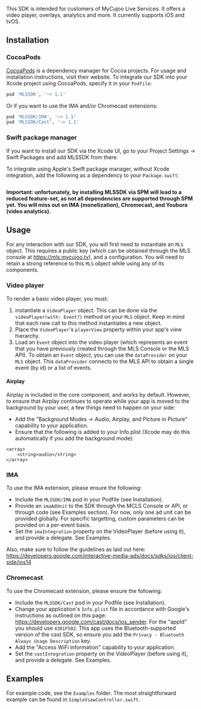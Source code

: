 This SDK is intended for customers of MyCujoo Live Services. It offers a video player, overlays, analytics and more. It currently supports iOS and tvOS.

## Installation

### CocoaPods

[CocoaPods](https://cocoapods.org) is a dependency manager for Cocoa projects. For usage and installation instructions, visit their website. To integrate our SDK into your Xcode project using CocoaPods, specify it in your `Podfile`:

```ruby
pod 'MLSSDK', '~> 1.1'
```

Or if you want to use the IMA and/or Chromecast extensions:

```ruby
pod 'MLSSDK/IMA', '~> 1.1'
pod 'MLSSDK/Cast', '~> 1.1'
```

### Swift package manager

If you want to install our SDK via the Xcode UI, go to your Project Settings -> Swift Packages and add MLSSDK from there.

To integrate using Apple's Swift package manager, without Xcode integration, add the following as a dependency to your `Package.swift`:

```.package(url: "https://github.com/MyCujoo/mls-ios.git", .upToNextMajor(from: "1.1"))
```

**Important: unfortunately, by installing MLSSDK via SPM will lead to a reduced feature-set, as not all dependencies are supported through SPM yet. You will miss out on IMA (monetization), Chromecast, and Youbora (video analytics).**

## Usage

For any interaction with our SDK, you will first need to instantiate an `MLS` object. This requires a public key (which can be obtained through the MLS console at https://mls.mycujoo.tv), and a configuration. You will need to retain a strong reference to this `MLS` object while using any of its components. 

### Video player

To render a basic video player, you must:

1. instantiate a `VideoPlayer` object. This can be done via the `videoPlayer(with: Event?)` method on your `MLS` object. Keep in mind that each new call to this method instantiates a new object.
2. Place the `VideoPlayer`'s `playerView` property within your app's view hierarchy.
3. Load an `Event` object into the video player (which represents an event that you have previously created through the MLS Console or the MLS API). To obtain an `Event` object, you can use the `dataProvider` on your `MLS` object. This `dataProvider` connects to the MLS API to obtain a single event (by id) or a list of events.

#### Airplay

Airplay is included in the core component, and works by default. However, to ensure that Airplay continues to operate while your app is moved to the background by your user, a few things need to happen on your side:

- Add the "Background Modes -> Audio, Airplay, and Picture in Picture" capability to your application.
- Ensure that the following is added to your Info.plist (Xcode may do this automatically if you add the background mode):

```<key>UIBackgroundModes</key>
<array>
    <string>audio</string>
</array>
```

### IMA

To use the IMA extension, please ensure the following:

- Include the `MLSSDK/IMA` pod in your Podfile (see Installation).
- Provide an `imaAdUnit` to the SDK through the MCLS Console or API, or through code (see Examples section). For now, only one ad unit can be provided globally. For specific targetting, custom parameters can be provided on a per-event basis.
- Set the `imaIntegration` property on the VideoPlayer (before using it), and provide a delegate. See Examples.

Also, make sure to follow the guidelines as laid out here: https://developers.google.com/interactive-media-ads/docs/sdks/ios/client-side/ios14

### Chromecast

To use the Chromecast extension, please ensure the following:

- Include the `MLSSDK/Cast` pod in your Podfile (see Installation).
- Change your application's `Info.plist` file in accordance with Google's instructions as outlined on this page: https://developers.google.com/cast/docs/ios_sender. For the "appId" you should use `4381F502`. This app uses the Bluetooth-supported version of the cast SDK, so ensure you add the `Privacy - Bluetooth Always Usage Description` key.
- Add the "Access WiFi information" capability to your application. 
- Set the `castIntegration` property on the VideoPlayer (before using it), and provide a delegate. See Examples.


## Examples

For example code, see the `Examples` folder. The most straightforward example can be found in `SimpleViewController.swift`.
